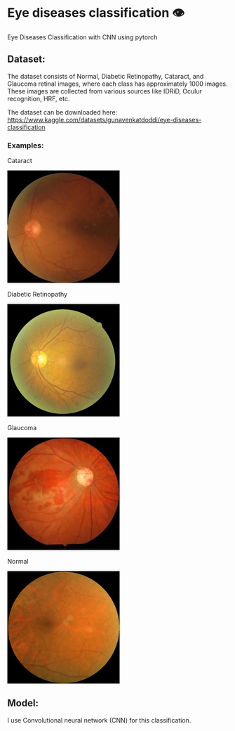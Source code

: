 # Eye diseases classification 👁️
Eye Diseases Classification with CNN using pytorch


## Dataset:
The dataset consists of Normal, Diabetic Retinopathy, Cataract, and Glaucoma retinal images, where each class has approximately 1000 images. These images are collected from various sources like IDRiD, Oculur recognition, HRF, etc.

The dataset can be downloaded here: https://www.kaggle.com/datasets/gunavenkatdoddi/eye-diseases-classification

### Examples:

Cataract  

<img src="https://github.com/SinaRaoufi/Eye-Diseases-Classification/blob/master/samples/cataract.jpg" width="256" height="256" />

Diabetic Retinopathy

<img src="https://github.com/SinaRaoufi/Eye-Diseases-Classification/blob/master/samples/diabetic_retinopathy.jpeg" width="256" height="256" />

Glaucoma

<img src="https://github.com/SinaRaoufi/Eye-Diseases-Classification/blob/master/samples/glaucoma.jpg" width="256" height="256" />

Normal

<img src="https://github.com/SinaRaoufi/Eye-Diseases-Classification/blob/master/samples/normal.jpg" width="256" height="256" />



## Model:
I use Convolutional neural network (CNN) for this classification.
